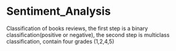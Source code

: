 # Sentiment_Analysis
Classification of books reviews, the first step is a binary classification(positive or negative), the second step is multiclass classification, contain four grades (1,2,4,5)
